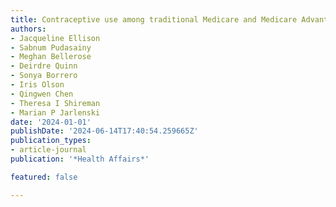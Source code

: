 ```yaml
---
title: Contraceptive use among traditional Medicare and Medicare Advantage enrollees
authors:
- Jacqueline Ellison
- Sabnum Pudasainy
- Meghan Bellerose
- Deirdre Quinn
- Sonya Borrero
- Iris Olson
- Qingwen Chen
- Theresa I Shireman
- Marian P Jarlenski
date: '2024-01-01'
publishDate: '2024-06-14T17:40:54.259665Z'
publication_types:
- article-journal
publication: '*Health Affairs*'

featured: false

---
```

